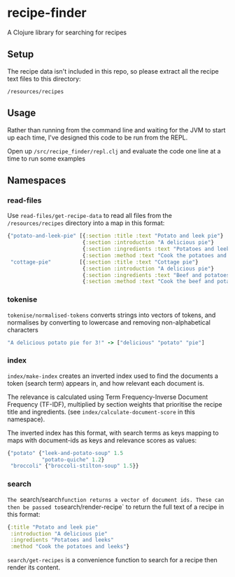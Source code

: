 # recipe-finder

A Clojure library for searching for recipes

## Setup

The recipe data isn't included in this repo, so please extract all the recipe text files to this directory:

`/resources/recipes`

## Usage

Rather than running from the command line and waiting for the JVM to start up each time, I've designed this code to be run from the REPL.

Open up `/src/recipe_finder/repl.clj` and evaluate the code one line at a time to run some examples

## Namespaces

### read-files
Use `read-files/get-recipe-data` to read all files from the `/resources/recipes` directory into a map in this format:

``` clojure
{"potato-and-leek-pie" [{:section :title :text "Potato and leek pie"}
                        {:section :introduction "A delicious pie"}
                        {:section :ingredients :text "Potatoes and leeks"}
                        {:section :method :text "Cook the potatoes and leeks"}]
 "cottage-pie"         [{:section :title :text "Cottage pie"}
                        {:section :introduction "A delicious pie"}
                        {:section :ingredients :text "Beef and potatoes"}
                        {:section :method :text "Cook the beef and potatoes"}]}
```

### tokenise
`tokenise/normalised-tokens` converts strings into vectors of tokens, and normalises by converting to lowercase and removing non-alphabetical characters

``` clojure
"A delicious potato pie for 3!" -> ["delicious" "potato" "pie"]
```

### index
`index/make-index` creates an inverted index used to find the documents a token (search term) appears in, and how relevant each document is.

The relevance is calculated using Term Frequency-Inverse Document Frequency (TF-IDF), multiplied by section weights that prioritise the recipe title and ingredients. (see `index/calculate-document-score` in this namespace).

The inverted index has this format, with search terms as keys mapping to maps with document-ids as keys and relevance scores as values:

``` clojure
{"potato" {"leek-and-potato-soup" 1.5
           "potato-quiche" 1.2}
 "broccoli" {"broccoli-stilton-soup" 1.5}}
```
### search
`The `search/search` function returns a vector of document ids. These can then be passed to `search/render-recipe` to return the full text of a recipe in this format:

``` clojure
{:title "Potato and leek pie"
 :introduction "A delicious pie"
 :ingredients "Potatoes and leeks"
 :method "Cook the potatoes and leeks"}
```

 `search/get-recipes` is a convenience function to search for a recipe then render its content.

